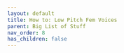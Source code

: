 ```yaml
---
layout: default
title: How to: Low Pitch Fem Voices
parent: Big List of Stuff
nav_order: 8
has_children: false
---
```

